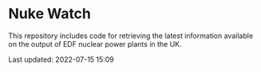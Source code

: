 # Nuke Watch

This repository includes code for retrieving the latest information available on the output of EDF nuclear power plants in the UK.

Last updated: 2022-07-15 15:09